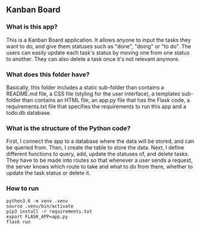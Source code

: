 ## Kanban Board

### What is this app?
This is a Kanban Board application. It allows anyone to input the tasks they want to do, and give them statuses such as "done", "doing" or "to do". The users can easily update each task's status by moving one from one status to another. They can also delete a task once it's not relevant anymore.

### What does this folder have?
Basically, this folder includes a static sub-folder than contains a README.md file, a CSS file (styling for the user interface), a templates sub-folder than contains an HTML file, an app.py file that has the Flask code, a requirements.txt file that specifies the requirements to run this app and a todo.db database.

### What is the structure of the Python code?
First, I connect the app to a database where the data will be stored, and can be queried from.
Then, I create the table to store the data.
Next, I define different functions to query, add, update the statuses of, and delete tasks. They have to be made into routes so that whenever a user sends a request, the server knows which route to take and what to do from there, whether to update the task status or delete it.

### How to run

```
python3.6 -m venv .venv 
source .venv/bin/activate
pip3 install -r requirements.txt
export FLASK_APP=app.py
flask run
